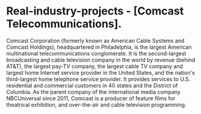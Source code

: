 # Real-industry-projects - [Comcast Telecommunications].
Comcast Corporation (formerly known as American Cable Systems and Comcast Holdings), headquartered in Philadelphia, is the largest American multinational telecommunications conglomerate. It is the second-largest broadcasting and cable television company in the world by revenue (behind AT&T), the largest pay-TV company, the largest cable TV company and largest home Internet service provider in the United States, and the nation's third-largest home telephone service provider. It provides services to U.S. residential and commercial customers in 40 states and the District of Columbia. As the parent company of the international media company NBCUniversal since 2011, Comcast is a producer of feature films for theatrical exhibition, and over-the-air and cable television programming.
